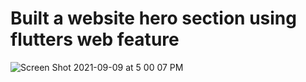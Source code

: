 # Built a website hero section using flutters web feature




![Screen Shot 2021-09-09 at 5 00 07 PM](https://user-images.githubusercontent.com/70487523/132732730-097e4845-f431-487e-8af7-25e8cf4d969e.png)




